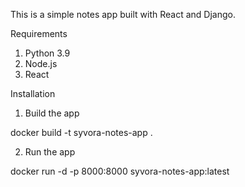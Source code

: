 This is a simple notes app built with React and Django.

Requirements
1. Python 3.9
2. Node.js
3. React

Installation
1. Build the app

docker build -t syvora-notes-app . 

2. Run the app

docker run -d -p 8000:8000 syvora-notes-app:latest


